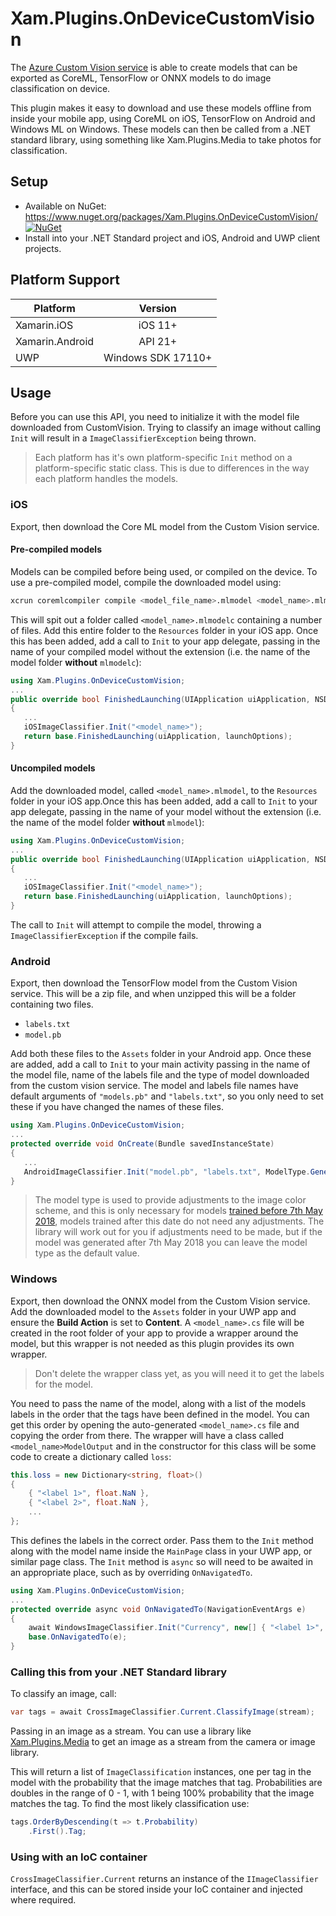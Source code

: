 # Xam.Plugins.OnDeviceCustomVision

The [Azure Custom Vision service](https://customvision.ai/?WT.mc_id=customvision-github-jabenn) is able to create models that can be exported as CoreML, TensorFlow or ONNX models to do image classification on device.

This plugin makes it easy to download and use these models offline from inside your mobile app, using CoreML on iOS, TensorFlow on Android and Windows ML on Windows. These models can then be called from a .NET standard library, using something like Xam.Plugins.Media to take photos for classification.

## Setup

* Available on NuGet: https://www.nuget.org/packages/Xam.Plugins.OnDeviceCustomVision/ [![NuGet](https://img.shields.io/nuget/v/Xam.Plugins.OnDeviceCustomVision.svg?label=NuGet)](https://www.nuget.org/packages/Xam.Plugins.OnDeviceCustomVision/)
* Install into your .NET Standard project and iOS, Android and UWP client projects.

## Platform Support

|Platform|Version|
| ------------------- | :------------------: |
|Xamarin.iOS|iOS 11+|
|Xamarin.Android|API 21+|
|UWP|Windows SDK 17110+|

## Usage

Before you can use this API, you need to initialize it with the model file downloaded from CustomVision. Trying to classify an image without calling `Init` will result in a `ImageClassifierException` being thrown.

> Each platform has it's own platform-specific `Init` method on a platform-specific static class. This is due to differences in the way each platform handles the models.

### iOS

Export, then download the Core ML model from the Custom Vision service.

#### Pre-compiled models

Models can be compiled before being used, or compiled on the device. To use a pre-compiled model, compile the downloaded model using:

```bash
xcrun coremlcompiler compile <model_file_name>.mlmodel <model_name>.mlmodelc
```

This will spit out a folder called `<model_name>.mlmodelc` containing a number of files. Add this entire folder to the `Resources` folder in your iOS app. Once this has been added, add a call to `Init` to your app delegate, passing in the name of your compiled model without the extension (i.e. the name of the model folder __without__ `mlmodelc`):

```cs
using Xam.Plugins.OnDeviceCustomVision;
...
public override bool FinishedLaunching(UIApplication uiApplication, NSDictionary launchOptions)
{
   ...
   iOSImageClassifier.Init("<model_name>");
   return base.FinishedLaunching(uiApplication, launchOptions);
}
```

#### Uncompiled models

Add the downloaded model, called `<model_name>.mlmodel`, to the `Resources` folder in your iOS app.Once this has been added, add a call to `Init` to your app delegate, passing in the name of your model without the extension (i.e. the name of the model folder __without__ `mlmodel`):

```cs
using Xam.Plugins.OnDeviceCustomVision;
...
public override bool FinishedLaunching(UIApplication uiApplication, NSDictionary launchOptions)
{
   ...
   iOSImageClassifier.Init("<model_name>");
   return base.FinishedLaunching(uiApplication, launchOptions);
}
```

The call to `Init` will attempt to compile the model, throwing a `ImageClassifierException` if the compile fails.

### Android

Export, then download the TensorFlow model from the Custom Vision service. This will be a zip file, and when unzipped this will be a folder containing two files.

* `labels.txt`
* `model.pb`

Add both these files to the `Assets` folder in your Android app. Once these are added, add a call to `Init` to your main activity passing in the name of the model file, name of the labels file and the type of model downloaded from the custom vision service. The model and labels file names have default arguments of `"models.pb"` and `"labels.txt"`, so you only need to set these if you have changed the names of these files.

```cs
using Xam.Plugins.OnDeviceCustomVision;
...
protected override void OnCreate(Bundle savedInstanceState)
{
   ...
   AndroidImageClassifier.Init("model.pb", "labels.txt", ModelType.General);
}
```

> The model type is used to provide adjustments to the image color scheme, and this is only necessary for models [trained before 7th May 2018](https://github.com/Azure-Samples/cognitive-services-android-customvision-sample#compatibility), models trained after this date do not need any adjustments. The library will work out for you if adjustments need to be made, but if the model was generated after 7th May 2018 you can leave the model type as the default value.

### Windows

Export, then download the ONNX model from the Custom Vision service. Add the downloaded model to the `Assets` folder in your UWP app and ensure the **Build Action** is set to **Content**. A `<model_name>.cs` file will be created in the root folder of your app to provide a wrapper around the model, but this wrapper is not needed as this plugin provides its own wrapper.

> Don't delete the wrapper class yet, as you will need it to get the labels for the model.

You need to pass the name of the model, along with a list of the models labels in the order that the tags have been defined in the model. You can get this order by opening the auto-generated `<model_name>.cs` file and copying the order from there. The wrapper will have a class called `<model_name>ModelOutput` and in the constructor for this class will be some code to create a dictionary called `loss`:

```cs
this.loss = new Dictionary<string, float>()
{
    { "<label 1>", float.NaN },
    { "<label 2>", float.NaN },
    ...
};
```

This defines the labels in the correct order. Pass them to the `Init` method along with the model name inside the `MainPage` class in your UWP app, or similar page class. The `Init` method is `async` so will need to be awaited in an appropriate place, such as by overriding `OnNavigatedTo`.

```cs
using Xam.Plugins.OnDeviceCustomVision;
...
protected override async void OnNavigatedTo(NavigationEventArgs e)
{
    await WindowsImageClassifier.Init("Currency", new[] { "<label 1>", "<label 2>", ... });
    base.OnNavigatedTo(e);
}
```

### Calling this from your .NET Standard library

To classify an image, call:

```cs
var tags = await CrossImageClassifier.Current.ClassifyImage(stream);
```

Passing in an image as a stream. You can use a library like [Xam.Plugins.Media](https://github.com/jamesmontemagno/MediaPlugin) to get an image as a stream from the camera or image library.

This will return a list of `ImageClassification` instances, one per tag in the model with the probability that the image matches that tag. Probabilities are doubles in the range of 0 - 1, with 1 being 100% probability that the image matches the tag. To find the most likely classification use:

```cs
tags.OrderByDescending(t => t.Probability)
    .First().Tag;
```

### Using with an IoC container

`CrossImageClassifier.Current` returns an instance of the `IImageClassifier` interface, and this can be stored inside your IoC container and injected where required.
